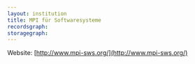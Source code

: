 ```yaml
---
layout: institution
title: MPI für Softwaresysteme
recordsgraph: 
storagegraph: 
---
```


Website: [http://www.mpi-sws.org/](http://www.mpi-sws.org/)
